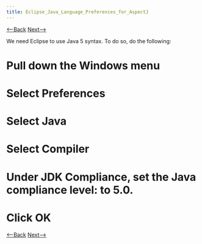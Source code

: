 ```yaml
---
title: Eclipse_Java_Language_Preferences_for_AspectJ
---
```

[<--Back]({{_site.pagesurl}}/Eclipse_Classpath_Variable_for_AspectJ) [Next-->]({{_site.pagesurl}}/Eclipse_Java_Project_Preferences_for_AspectJ)

We need Eclipse to use Java 5 syntax. To do so, do the following:
# Pull down the **Windows** menu
# Select **Preferences**
# Select **Java**
# Select **Compiler**
# Under JDK Compliance, set the **Java compliance level:** to 5.0.
# Click **OK**

[<--Back]({{_site.pagesurl}}/Eclipse_Classpath_Variable_for_AspectJ) [Next-->]({{_site.pagesurl}}/Eclipse_Java_Project_Preferences_for_AspectJ)
